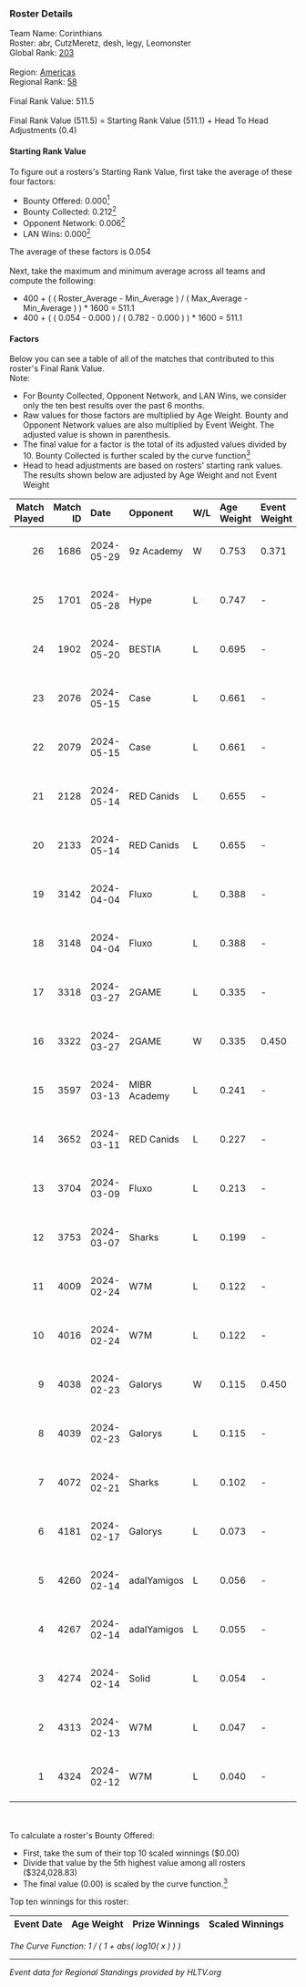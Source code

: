 ### Roster Details<br />
Team Name: Corinthians<br />
Roster: abr, CutzMeretz, desh, legy, Leomonster<br />
Global Rank: [203](../standings_global.md)<br />
<br />
Region: [Americas]( ../standings_americas.md)<br />
Regional Rank: [58]( ../standings_americas.md)<br />
<br />
Final Rank Value:  511.5<br />
<br />
Final Rank Value (511.5) = Starting Rank Value (511.1) + Head To Head Adjustments (0.4)<br />

#### Starting Rank Value<br />
To figure out a rosters's Starting Rank Value, first take the average of these four factors:<br />
- Bounty Offered: 0.000[<sup>1</sup>](#table2)
- Bounty Collected: 0.212[<sup>2</sup>](#table1)
- Opponent Network: 0.006[<sup>2</sup>](#table1)
- LAN Wins: 0.000[<sup>2</sup>](#table1)

The average of these factors is 0.054<br />
<br />
Next, take the maximum and minimum average across all teams and compute the following:<br />
- 400 + ( ( Roster_Average - Min_Average ) / ( Max_Average - Min_Average ) ) * 1600 = 511.1
- 400 + ( ( 0.054 - 0.000 ) / ( 0.782 - 0.000 ) ) * 1600 = 511.1


#### Factors<br />
Below you can see a table of all of the matches that contributed to this roster's Final Rank Value.<br />
Note:<br />

- For Bounty Collected, Opponent Network, and LAN Wins, we consider only the ten best results over the past 6 months.
- Raw values for those factors are multiplied by Age Weight. Bounty and Opponent Network values are also multiplied by Event Weight. The adjusted value is shown in parenthesis.
- The final value for a factor is the total of its adjusted values divided by 10. Bounty Collected is further scaled by the curve function[<sup>3</sup>](#curveFunction)
- Head to head adjustments are based on rosters' starting rank values. The results shown below are adjusted by Age Weight and not Event Weight
<span id="table1"></span><br />


| Match Played | Match ID | Date       | Opponent     | W/L | Age Weight | Event Weight | Bounty Collected | Opponent Network | LAN Wins  | H2H Adj. | Roster                                  |
| -: | -: | :- | :- | :- | :- | :- | :- | :- | :- | -: | :- |
|           26 |     1686 | 2024-05-29 | 9z Academy   | W   | 0.753      | 0.371        | 0.000 (0.000)    | 0.070 (0.019)    | 0 (0.000) |    11.79 | abr, CutzMeretz, desh, legy, Leomonster |
|           25 |     1701 | 2024-05-28 | Hype         | L   | 0.747      | -            | -                | -                | -         |    -2.55 | abr, CutzMeretz, desh, legy, Leomonster |
|           24 |     1902 | 2024-05-20 | BESTIA       | L   | 0.695      | -            | -                | -                | -         |    -1.33 | abr, CutzMeretz, desh, legy, Leomonster |
|           23 |     2076 | 2024-05-15 | Case         | L   | 0.661      | -            | -                | -                | -         |    -2.12 | abr, CutzMeretz, desh, legy, Leomonster |
|           22 |     2079 | 2024-05-15 | Case         | L   | 0.661      | -            | -                | -                | -         |    -2.16 | abr, CutzMeretz, desh, legy, Leomonster |
|           21 |     2128 | 2024-05-14 | RED Canids   | L   | 0.655      | -            | -                | -                | -         |    -0.72 | abr, CutzMeretz, desh, legy, Leomonster |
|           20 |     2133 | 2024-05-14 | RED Canids   | L   | 0.655      | -            | -                | -                | -         |    -0.73 | abr, CutzMeretz, desh, legy, Leomonster |
|           19 |     3142 | 2024-04-04 | Fluxo        | L   | 0.388      | -            | -                | -                | -         |    -0.56 | abr, CutzMeretz, desh, legy, Leomonster |
|           18 |     3148 | 2024-04-04 | Fluxo        | L   | 0.388      | -            | -                | -                | -         |    -0.56 | abr, CutzMeretz, desh, legy, Leomonster |
|           17 |     3318 | 2024-03-27 | 2GAME        | L   | 0.335      | -            | -                | -                | -         |    -3.02 | abr, CutzMeretz, desh, legy, Leomonster |
|           16 |     3322 | 2024-03-27 | 2GAME        | W   | 0.335      | 0.450        | 0.002 (0.000)    | 0.052 (0.008)    | 0 (0.000) |     7.68 | abr, CutzMeretz, desh, legy, Leomonster |
|           15 |     3597 | 2024-03-13 | MIBR Academy | L   | 0.241      | -            | -                | -                | -         |    -3.81 | abr, CutzMeretz, desh, legy, Leomonster |
|           14 |     3652 | 2024-03-11 | RED Canids   | L   | 0.227      | -            | -                | -                | -         |    -0.29 | abr, CutzMeretz, desh, legy, Leomonster |
|           13 |     3704 | 2024-03-09 | Fluxo        | L   | 0.213      | -            | -                | -                | -         |    -0.31 | abr, CutzMeretz, desh, legy, Leomonster |
|           12 |     3753 | 2024-03-07 | Sharks       | L   | 0.199      | -            | -                | -                | -         |    -0.42 | abr, CutzMeretz, desh, legy, Leomonster |
|           11 |     4009 | 2024-02-24 | W7M          | L   | 0.122      | -            | -                | -                | -         |    -0.52 | abr, CutzMeretz, desh, legy, Leomonster |
|           10 |     4016 | 2024-02-24 | W7M          | L   | 0.122      | -            | -                | -                | -         |    -0.52 | abr, CutzMeretz, desh, legy, Leomonster |
|            9 |     4038 | 2024-02-23 | Galorys      | W   | 0.115      | 0.450        | 0.030 (0.002)    | 0.552 (0.029)    | 0 (0.000) |     3.27 | abr, CutzMeretz, desh, legy, Leomonster |
|            8 |     4039 | 2024-02-23 | Galorys      | L   | 0.115      | -            | -                | -                | -         |    -0.37 | abr, CutzMeretz, desh, legy, Leomonster |
|            7 |     4072 | 2024-02-21 | Sharks       | L   | 0.102      | -            | -                | -                | -         |    -0.22 | abr, CutzMeretz, desh, legy, Leomonster |
|            6 |     4181 | 2024-02-17 | Galorys      | L   | 0.073      | -            | -                | -                | -         |    -0.23 | abr, CutzMeretz, desh, legy, Leomonster |
|            5 |     4260 | 2024-02-14 | adalYamigos  | L   | 0.056      | -            | -                | -                | -         |    -0.69 | abr, CutzMeretz, desh, legy, Leomonster |
|            4 |     4267 | 2024-02-14 | adalYamigos  | L   | 0.055      | -            | -                | -                | -         |    -0.69 | abr, CutzMeretz, desh, legy, Leomonster |
|            3 |     4274 | 2024-02-14 | Solid        | L   | 0.054      | -            | -                | -                | -         |    -0.17 | abr, CutzMeretz, desh, legy, Leomonster |
|            2 |     4313 | 2024-02-13 | W7M          | L   | 0.047      | -            | -                | -                | -         |    -0.20 | abr, CutzMeretz, desh, legy, Leomonster |
|            1 |     4324 | 2024-02-12 | W7M          | L   | 0.040      | -            | -                | -                | -         |    -0.17 | abr, CutzMeretz, desh, legy, Leomonster |

<br />
<span id="table2"></span><br />
To calculate a roster's Bounty Offered:<br />

- First, take the sum of their top 10 scaled winnings ($0.00)
- Divide that value by the 5th highest value among all rosters ($324,028.83)
- The final value (0.00) is scaled by the curve function.[<sup>3</sup>](#curveFunction)

Top ten winnings for this roster:<br />

| Event Date | Age Weight | Prize Winnings | Scaled Winnings |
| :- | -: | :- | :- |


<span id="curveFunction"></span>_The Curve Function: 1 / ( 1 + abs( log10( x ) ) )_<br />

---
_Event data for Regional Standings provided by HLTV.org_<br />
